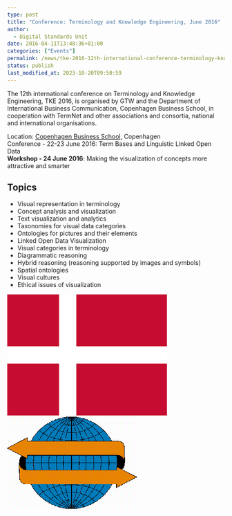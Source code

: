 ```yaml
---
type: post
title: "Conference: Terminology and Knowledge Engineering, June 2016"
author:
  - Digital Standards Unit
date: 2016-04-11T13:48:36+01:00
categories: ["Events"]
permalink: /news/tke-2016-12th-international-conference-terminology-knowledge-engineering-june-2016/
status: publish
last_modified_at: 2023-10-20T09:50:59
---
```


The 12th international conference on Terminology and Knowledge Engineering, TKE 2016, is organised by GTW and the 
Department of International Business Communication, Copenhagen Business School, in cooperation with TermNet and other 
associations and consortia, national and international organisations. 

Location: [Copenhagen Business School,](http://www.cbs.dk/en) Copenhagen  
Conference - 22-23 June 2016: Term Bases and Linguistic Linked Open Data   
**Workshop - 24 June 2016**: Making the visualization of concepts more attractive and smarter

## Topics

*   Visual representation in terminology
*   Concept analysis and visualization
*   Text visualization and analytics
*   Taxonomies for visual data categories
*   Ontologies for pictures and their elements
*   Linked Open Data Visualization
*   Visual categories in terminology
*   Diagrammatic reasoning
*   Hybrid reasoning (reasoning supported by images and symbols)
*   Spatial ontologies
*   Visual cultures
*   Ethical issues of visualization

![Danish flag](../../images/Danish-flag.png)    ![TKE knowledge engineering logo](../../images/TKE-knowledge-engineering-logo.gif)
